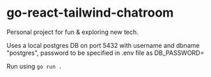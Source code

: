 # go-react-tailwind-chatroom
Personal project for fun &amp; exploring new tech.

Uses a local postgres DB on port 5432 with username and dbname "postgres", password to be specified in .env file as DB_PASSWORD=<yourPassword>

Run using `go run .`
